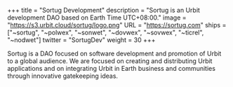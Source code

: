 +++
title = "Sortug Development"
description = "Sortug is an Urbit development DAO based on Earth Time UTC+08:00."
image = "https://s3.urbit.cloud/sortug/logo.png"
URL = "https://sortug.com"
ships = ["~sortug", "~polwex", "~sonwet", "~dovwex", "~sovwex", "~ticrel", "~nodwet"]
twitter = "SortugDev"
weight = 30
+++

Sortug is a DAO focused on software development and promotion of Urbit to a global audience. We are focused on creating and distributing Urbit applications and on integrating Urbit in Earth business and communities through innovative gatekeeping ideas.
